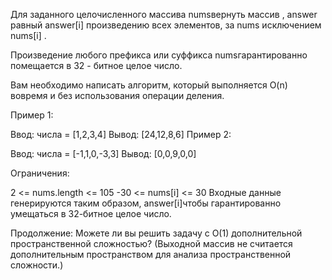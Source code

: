 Для заданного целочисленного массива numsвернуть массив , answer равный answer[i] произведению всех элементов, за nums исключением nums[i] .

Произведение любого префикса или суффикса numsгарантированно помещается в 32 - битное целое число.

Вам необходимо написать алгоритм, который выполняется  O(n) вовремя и без использования операции деления.

 

Пример 1:

Ввод: числа = [1,2,3,4]
 Вывод: [24,12,8,6]
Пример 2:

Ввод: числа = [-1,1,0,-3,3]
 Вывод: [0,0,9,0,0]
 

Ограничения:

2 <= nums.length <= 105
-30 <= nums[i] <= 30
Входные данные генерируются таким образом, answer[i]чтобы гарантированно умещаться в 32-битное целое число.
 

Продолжение:  Можете ли вы решить задачу с O(1) дополнительной пространственной сложностью? (Выходной массив не считается дополнительным пространством для анализа пространственной сложности.)